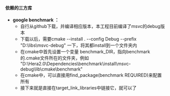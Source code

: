 #### 依赖的三方库

* ****google benchmark ：****
  * 自行从github下载，并编译相应版本，本工程目前编译了msvc的debug版本
  * 下载以后，需要cmake --install . --config Debug --prefix "D:\\libs\\msvc-debug" 一下，将其都install到一个文件夹内
  * 在cmake中首先设置一个变量  benchmark_DIR，指向benchmark的.cmake文件所在的文件夹，例如
    "D:\Hera2.0\Dependencies\benchmark\install\msvc-debug\lib\cmake\benchmark"
  * 在cmake中，可以直接用find_package(benchmark REQUIRED)来配置所有
  * 接下来就是直接在target_link_libraries中链接它，就可以了
